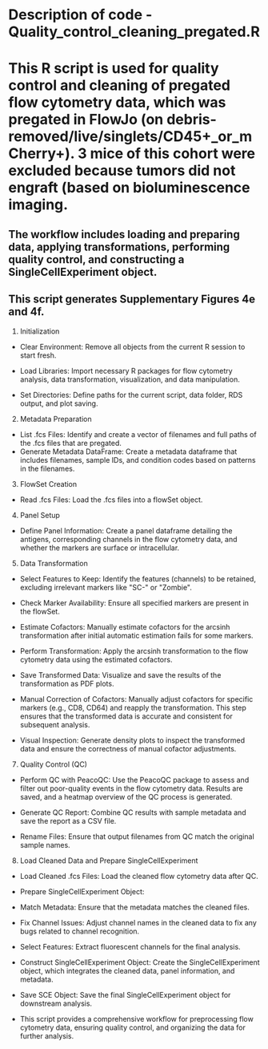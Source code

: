 # Description of code - Quality_control_cleaning_pregated.R

# This R script is used for quality control and cleaning of pregated flow cytometry data, which was pregated in FlowJo (on debris-removed/live/singlets/CD45+_or_mCherry+). 3 mice of this cohort were excluded because tumors did not engraft (based on bioluminescence imaging.
## The workflow includes loading and preparing data, applying transformations, performing quality control, and constructing a SingleCellExperiment object. 
## This script generates Supplementary Figures 4e and 4f.

1. Initialization

- Clear Environment: Remove all objects from the current R session to start fresh.

- Load Libraries: Import necessary R packages for flow cytometry analysis, data transformation, visualization, and data manipulation.

 - Set Directories: Define paths for the current script, data folder, RDS output, and plot saving.


2. Metadata Preparation

- List .fcs Files: Identify and create a vector of filenames and full paths of the .fcs files that are pregated.
- Generate Metadata DataFrame: Create a metadata dataframe that includes filenames, sample IDs, and condition codes based on patterns in the filenames.

3. FlowSet Creation

- Read .fcs Files: Load the .fcs files into a flowSet object.

4. Panel Setup

- Define Panel Information: Create a panel dataframe detailing the antigens, corresponding channels in the flow cytometry data, and whether the markers are surface or intracellular.

5. Data Transformation

- Select Features to Keep: Identify the features (channels) to be retained, excluding irrelevant markers like "SC-" or "Zombie".

- Check Marker Availability: Ensure all specified markers are present in the flowSet.

- Estimate Cofactors: Manually estimate cofactors for the arcsinh transformation after initial automatic estimation fails for some markers.

- Perform Transformation: Apply the arcsinh transformation to the flow cytometry data using the estimated cofactors.

- Save Transformed Data: Visualize and save the results of the transformation as PDF plots.

- Manual Correction of Cofactors: Manually adjust cofactors for specific markers (e.g., CD8, CD64) and reapply the transformation. This step ensures that the transformed data is accurate and consistent for subsequent analysis.

- Visual Inspection: Generate density plots to inspect the transformed data and ensure the correctness of manual cofactor adjustments.

7. Quality Control (QC)

- Perform QC with PeacoQC: Use the PeacoQC package to assess and filter out poor-quality events in the flow cytometry data. Results are saved, and a heatmap overview of the QC process is generated.

- Generate QC Report: Combine QC results with sample metadata and save the report as a CSV file.

- Rename Files: Ensure that output filenames from QC match the original sample names.

8. Load Cleaned Data and Prepare SingleCellExperiment

- Load Cleaned .fcs Files: Load the cleaned flow cytometry data after QC.

- Prepare SingleCellExperiment Object:

- Match Metadata: Ensure that the metadata matches the cleaned files.

- Fix Channel Issues: Adjust channel names in the cleaned data to fix any bugs related to channel recognition.

- Select Features: Extract fluorescent channels for the final analysis.

- Construct SingleCellExperiment Object: Create the SingleCellExperiment object, which integrates the cleaned data, panel information, and metadata.

- Save SCE Object: Save the final SingleCellExperiment object for downstream analysis.

- This script provides a comprehensive workflow for preprocessing flow cytometry data, ensuring quality control, and organizing the data for further analysis.